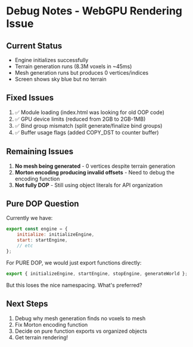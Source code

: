 # Debug Notes - WebGPU Rendering Issue

## Current Status
- Engine initializes successfully
- Terrain generation runs (8.3M voxels in ~45ms)
- Mesh generation runs but produces 0 vertices/indices
- Screen shows sky blue but no terrain

## Fixed Issues
1. ✅ Module loading (index.html was looking for old OOP code)
2. ✅ GPU device limits (reduced from 2GB to 2GB-1MB)
3. ✅ Bind group mismatch (split generate/finalize bind groups)
4. ✅ Buffer usage flags (added COPY_DST to counter buffer)

## Remaining Issues
1. **No mesh being generated** - 0 vertices despite terrain generation
2. **Morton encoding producing invalid offsets** - Need to debug the encoding function
3. **Not fully DOP** - Still using object literals for API organization

## Pure DOP Question
Currently we have:
```javascript
export const engine = {
    initialize: initializeEngine,
    start: startEngine,
    // etc
};
```

For PURE DOP, we would just export functions directly:
```javascript
export { initializeEngine, startEngine, stopEngine, generateWorld };
```

But this loses the nice namespacing. What's preferred?

## Next Steps
1. Debug why mesh generation finds no voxels to mesh
2. Fix Morton encoding function
3. Decide on pure function exports vs organized objects
4. Get terrain rendering!